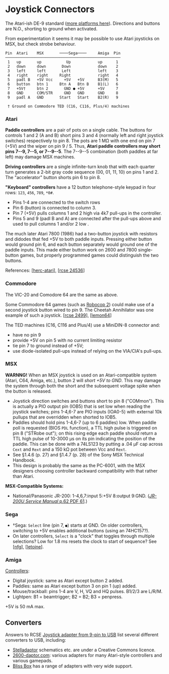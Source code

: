 Joystick Connectors
===================

The Atari-ish DE-9 standard ([more platforms here][wp atjoy other]).
Directions and buttons are N.O., shorting to ground when activated.

From experimentation it seems it may be possible to use Atari joysticks on
MSX, but check strobe behaviour.

    Pin  Atari    MSX       ────Sega────     Amiga  Pin
    ───────────────────────────────────────────────────
     1   up       up           Up            up      1
     2   down     down       Down            down    2
     3   left     left       Left            left    3
     4   right    right     Right            right   4
     5   padl B   +5V Vcc     +5V   +5V      B3(M)   5
     6   button   btn 1     Btn A   Btn B    B1(L)   6
     7   +5V†     btn 2       GND ● +5V      +5V     7
     8   GND      COM/STR     GND   GND      GND     8
     9   padl A   GND       Start   Start    B2(R)   9

     † Ground on Commodore TED (C16, C116, Plus/4) machines

### Atari

__Paddle controllers__ are a pair of pots on a single cable. The buttons for
controls 1 and 2 (A and B) short pins 3 and 4 (normally left and right
joystick switches) respectively to pin 8. The pots are 1 MΩ with one end
on pin 7 (+5V) and the wiper on pin 9 / 5. Thus, __Atari paddle controllers
may short pins 7--9, 7--5, or 7--9--5__. The 7--9--5 combination (both
paddles at far left) may damage MSX machines.

__Driving controllers__ are a single infinite-turn knob that with each
quarter turn generates a 2-bit gray code sequence (00, 01, 11, 10) on pins
1 and 2. The "accelerator" button shorts pin 6 to pin 8.

__"Keyboard" controllers__ have a 12 button telephone-style keypad in four
rows: `123`, `456`, `789`, `*0#`.
- Pins 1-4 are connected to the switch rows
- Pin 6 (button) is connected to column 3.
- Pin 7 (+5V) pulls columns 1 and 2 high via 4k7 pull-ups in the
  controller.
- Pins 5 and 9 (padl B and A) are connected after the pull-ups above and
  used to pull columns 1 and/or 2 low .

The much later Atari 7800 (1986) had a two-button joystick with resistors
and didodes that fed +5V to both paddle inputs. Pressing either button
would ground pin 6, and each button separately would ground one of the
paddle inputs. This made either button work on 2600 and 7800 single-button
games, but properly programmed games could distinguish the two buttons.

References: [[herc-atari]], [[rcse 24536]]

### Commodore

The VIC-20 and Comodore 64 are the same as above.

Some Commodore 64 games (such as [Robocop 2]) could make use of a second
joystick button wired to pin 9. The Cheetah Annihilator was one example of
such a joystick. [[rcse 2499]], [[lemon64]]

The TED machines (C16, C116 and Plus/4) use a MiniDIN-8 connector and:
- have no pin 9
- provide +5V on pin 5 with no current limiting resistor
- tie pin 7 to ground instead of +5V;
- use diode-isolated pull-ups instead of relying on the VIA/CIA's pull-ups.

### MSX

__WARNNG!__ When an MSX joystick is used on an Atari-compatible system
(Atari, C64, Amiga, etc.), button 2 will _short +5V to GND_. This may
damage the system through both the short and the subsequent voltage spike
when the button is released.

- Joystick direction switches and buttons short to pin 8 ("COMmon"). This
  is actually a PIO output pin (IOB5) that is set low when reading the
  joystick switches; pins 1-4,6-7 are PIO inputs (IOA0-5) with external 10k
  pullups that are overridden when shorted to IOB5.
- Paddles should hold pins 1-4,6-7 (up to 6 paddles) low. When paddle poll
  is requested (BIOS `PDL` function), a TTL high pulse is triggered on pin
  8 ("STRobe out"); on this rising edge each paddle should return a TTL
  high pulse of 10-3000 μs on its pin indicating the position of the
  paddle. This can be done with a 74LS123 by putting a .04 μF cap across
  `Cext` and `Rext` and a 150 kΩ pot between Vcc and `Rext`.
- See §1.4.6 (p. 27) and §1.4.7 (p. 28) of the Sony MSX Technical Handbook.
- This design is probably the same as the PC-6001, with the MSX designers
  choosing controller backward compatibility with that rather than Atari.

__MSX-Compatible Systems:__
- National/Panasonic JR-200: 1-4,6,7:input 5:+5V 8:output 9:GND. ([_JR-200U
  Service Manual_ p.62 PDF 61][jr200].)

### Sega

- †Sega: `Select` line (pin 7, `●`) starts at GND. On older controllers,
  switching to +5V enables additional buttons (using an 74HC157?).
- On later controllers, `Select` is a "clock" that toggles through multiple
  selections? Low for 1.8 ms resets the clock to start of sequence? See
  [[nfg]], [[letoine]].

### Amiga

[Controllers][amiga]:
- Digital joystick: same as Atari except button 2 added.
- Paddles: same as Atari except button 3 on pin 1 (up) added.
- Mouse/trackball: pins 1-4 are V, H, VQ and HQ pulses. B1/2/3 are L/R/M.
- Lightpen: B1 = beamtrigger; B2 = B2; B3 = penpress.

+5V is 50 mA max.


Converters
----------

Answers to RCSE [Joystick adapter from 9-pin to USB][rcse 16066] list
several different converters to USB, including:
- [Stelladaptor] schematics etc. are under a Creative Commons licence.
- [2600-daptor.com][26dap]: various adapters for many Atari-style
  controllers and various gamepads.
- [Bliss Box] has a range of adapters with very wide support.



<!-------------------------------------------------------------------->
[wp atjoy other]: https://en.wikipedia.org/wiki/Atari_joystick_port#Other_platforms
[rcse 24536]: https://retrocomputing.stackexchange.com/a/24536/7208

[herc-atari]: http://herculesworkshop.com/cgi-bin/p/awtp-custom.cgi?d=hercules-workshop&page=28360

[Robocop 2]: https://www.lemon64.com/forum/viewtopic.php?t=35034
[lemon64]: https://www.lemon64.com/forum/viewtopic.php?t=48672
[rcse 2499]: https://retrocomputing.stackexchange.com/a/2640/7208

[jr200]: https://www.manualslib.com/manual/1238042/Panasonic-Jr-200u.html?page=61#manual

[letoine]: https://github.com/letoine/MegadriveControllerToUSB
[nfg]: https://nfggames.com/forum2/index.php?topic=2266.0

[amiga]: https://allpinouts.org/pinouts/connectors/input_device/mouse-joystick-amiga-9-pin/

[26dap]: http://2600-daptor.com/
[Bliss Box]: https://bliss-box.net/
[Stelladaptor]: http://www.grandideastudio.com/stelladaptor-2600/
[rcse 16066]: https://retrocomputing.stackexchange.com/q/16066/7208
